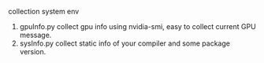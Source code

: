 collection system env 

1. gpuInfo.py collect gpu info using nvidia-smi, easy to collect current GPU message.
2. sysInfo.py collect static info of your compiler and some package version.